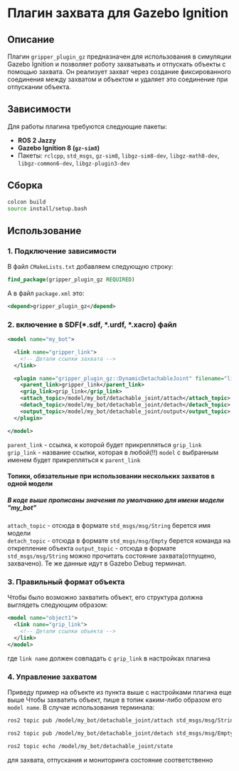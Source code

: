 # Плагин захвата для Gazebo Ignition

## Описание

Плагин `gripper_plugin_gz` предназначен для использования в симуляции Gazebo Ignition и позволяет роботу захватывать и отпускать объекты с помощью захвата. Он реализует захват через создание фиксированного соединения между захватом и объектом и удаляет это соединение при отпускании объекта.

## Зависимости

Для работы плагина требуются следующие пакеты:
- **ROS 2 Jazzy**
- **Gazebo Ignition 8 (`gz-sim8`)**
- Пакеты: `rclcpp`, `std_msgs`, `gz-sim8`, `libgz-sim8-dev`, `libgz-math8-dev`, `libgz-common6-dev`, `libgz-plugin3-dev`

## Сборка

```sh
colcon build
source install/setup.bash
```

## Использование

### 1. Подключение зависимости 
В файл `CMakeLists.txt` добавляем следующую строку: 
```CMake
find_package(gripper_plugin_gz REQUIRED)
```
А в файл `package.xml` это: 
```xml
<depend>gripper_plugin_gz</depend>
```

### 2. включение в SDF(*.sdf, *.urdf, *.xacro) файл
```xml
<model name="my_bot">

  <link name="gripper_link">
    <!-- Детали ссылки захвата -->
  </link>

  <plugin name="gripper_plugin_gz::DynamicDetachableJoint" filename="libdynamic_detachable_joint.so">
    <parent_link>gripper_link</parent_link>
    <grip_link>grip_link</grip_link>
    <attach_topic>/model/my_bot/detachable_joint/attach</attach_topic>
    <detach_topic>/model/my_bot/detachable_joint/detach</detach_topic>
    <output_topic>/model/my_bot/detachable_joint/output</output_topic>      
  </plugin>

</model>
```

`parent_link` - ссылка, к которой будет прикрепляться `grip_link`  
`grip_link` - название ссылки, которая в любой(!!) `model` с выбранным именем будет прикрепляться к `parent_link`   
#### Топики, обязательные при использовании нескольких захватов в одной модели
##### В коде выше прописаны значения по умолчанию для имени модели "my_bot" 
`attach_topic` - отсюда в формате `std_msgs/msg/String` берется имя модели    
`detach_topic` - отсюда в формате `std_msgs/msg/Empty` берется команда на открепление объекта 
`output_topic` - отсюда в формате `std_msgs/msg/String` можно прочитать состояние захвата(отпущено, захвачено). Те же данные идут в Gazebo Debug терминал.
### 3. Правильный формат объекта
Чтобы было возможно захватить объект, его структура должна выглядеть следующим образом:
```xml
<model name="object1">
  <link name="grip_link">
    <!-- Детали ссылки объекта -->
  </link>
</model>
```
где `link name` должен совпадать с `grip_link` в настройках плагина
### 4. Управление захватом
Приведу пример на объекте из пункта выше с настройками плагина еще выше
Чтобы захватить объект, пише в топик каким-либо образом его `model name`. В случае использования терминала:
```bash
ros2 topic pub /model/my_bot/detachable_joint/attach std_msgs/msg/String "data: 'object1'"
``` 
```bash
ros2 topic pub /model/my_bot/detachable_joint/detach std_msgs/msg/Empty "{}"
```  
```bash
ros2 topic echo /model/my_bot/detachable_joint/state
```
для захвата, отпускания и мониторинга состояние соответственно   